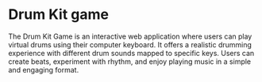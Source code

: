 # Drum Kit game
The Drum Kit Game is an interactive web application where users can play virtual drums using their computer keyboard. It offers a realistic drumming 
experience with different drum sounds mapped to specific keys. Users can create beats, experiment with rhythm, and enjoy playing music in a simple and engaging format.
